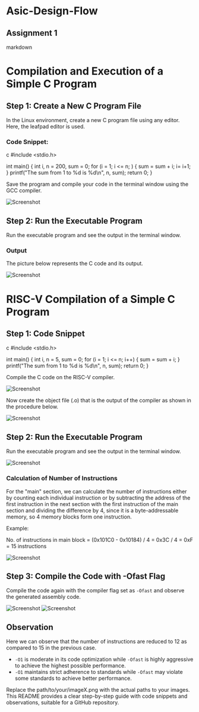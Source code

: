 # Asic-Design-Flow

## Assignment 1
markdown
# Compilation and Execution of a Simple C Program

## Step 1: Create a New C Program File

In the Linux environment, create a new C program file using any editor. Here, the leafpad editor is used.

### Code Snippet:
c
#include <stdio.h>

int main() {
    int i, n = 200, sum = 0;
    for (i = 1; i <= n; ) {
        sum = sum + i;
        i= i+1;
    }
    printf("The sum from 1 to %d is %d\n", n, sum);
    return 0;
}


Save the program and compile your code in the terminal window using the GCC compiler.

![Screenshot](path/to/your/image1.png)

## Step 2: Run the Executable Program

Run the executable program and see the output in the terminal window.

### Output

The picture below represents the C code and its output.

![Screenshot](path/to/your/image2.png)

# RISC-V Compilation of a Simple C Program

## Step 1: Code Snippet
c
#include <stdio.h>

int main() {
    int i, n = 5, sum = 0;
    for (i = 1; i <= n; i++) {
        sum = sum + i;
    }
    printf("The sum from 1 to %d is %d\n", n, sum);
    return 0;
}


Compile the C code on the RISC-V compiler.

![Screenshot](path/to/your/image3.png)

Now create the object file (.o) that is the output of the compiler as shown in the procedure below.

![Screenshot](path/to/your/image4.png)

## Step 2: Run the Executable Program

Run the executable program and see the output in the terminal window.

![Screenshot](path/to/your/image5.png)

### Calculation of Number of Instructions

For the "main" section, we can calculate the number of instructions either by counting each individual instruction or by subtracting the address of the first instruction in the next section with the first instruction of the main section and dividing the difference by 4, since it is a byte-addressable memory, so 4 memory blocks form one instruction.

Example:

No. of instructions in main block = (0x101C0 - 0x10184) / 4 = 0x3C / 4 = 0xF = 15 instructions


![Screenshot](path/to/your/image6.png)

## Step 3: Compile the Code with -Ofast Flag

Compile the code again with the compiler flag set as `-Ofast` and observe the generated assembly code.

![Screenshot](path/to/your/image7.png)
![Screenshot](path/to/your/image8.png)

## Observation

Here we can observe that the number of instructions are reduced to 12 as compared to 15 in the previous case.

- `-O1` is moderate in its code optimization while `-Ofast` is highly aggressive to achieve the highest possible performance.
- `-O1` maintains strict adherence to standards while `-Ofast` may violate some standards to achieve better performance.


Replace the path/to/your/imageX.png with the actual paths to your images. This README provides a clear step-by-step guide with code snippets and observations, suitable for a GitHub repository.
